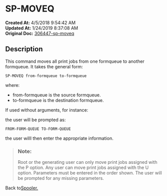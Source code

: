 # SP-MOVEQ

**Created At:** 4/5/2018 9:54:42 AM  
**Updated At:** 1/24/2019 8:37:08 AM  
**Original Doc:** [306447-sp-moveq](https://docs.jbase.com/44205-spooler/306447-sp-moveq)  


## Description 

This command moves all print jobs from one formqueue to another formqueue. It takes the general form:

```
SP-MOVEQ from-formqueue to-formqueue
```

where:

- from-formqueue is the source formqueue.
- to-formqueue is the destination formqueue.


If used without arguments, for instance:

the user will be prompted as:

```
FROM-FORM-QUEUE TO-FORM-QUEUE
```

the user willl then enter the appropriate information.




> ### Note: 
> 
> Root or the generating user can only move print jobs assigned with the P option. Any user can move print jobs assigned with the U option.
> Parameters must be entered in the order shown. The user will be prompted for any missing parameters.




Back to[Spooler.](./../jbase-spooler)
